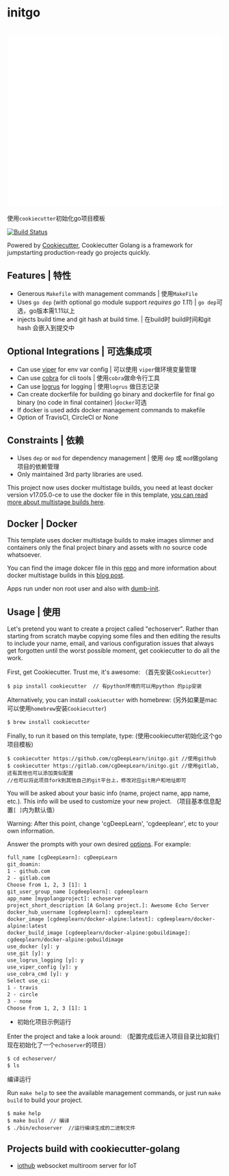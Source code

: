 # initgo

<div align="center">
	<br>
	<a href="https://cgdeeplearn.github.io/2020/12/06/init-go">
		<img src="header.svg" width="800" height="400">
	</a>
	<br>
</div>

使用`cookiecutter`初始化go项目模板

[![Build Status](https://travis-ci.org/lacion/cookiecutter-golang.svg?branch=master)](https://travis-ci.org/lacion/cookiecutter-golang)

Powered by [Cookiecutter](https://github.com/audreyr/cookiecutter), Cookiecutter Golang is a framework for jumpstarting production-ready go projects quickly.

## Features | 特性

- Generous `Makefile` with management commands | 使用`MakeFile`
- Uses `go dep` (with optional go module support *requires go 1.11*) | `go dep`可选，go版本需1.11以上
- injects build time and git hash at build time. | 在build时 build时间和git hash 会嵌入到提交中

## Optional Integrations | 可选集成项

- Can use [viper](https://github.com/spf13/viper) for env var config | 可以使用 `viper`做环境变量管理
- Can use [cobra](https://github.com/spf13/cobra) for cli tools | 使用`cobra`做命令行工具
- Can use [logrus](https://github.com/sirupsen/logrus) for logging | 使用`logrus` 做日志记录
- Can create dockerfile for building go binary and dockerfile for final go binary (no code in final container) |`docker`可选
- If docker is used adds docker management commands to makefile
- Option of TravisCI, CircleCI or None

## Constraints | 依赖

- Uses `dep` or `mod` for dependency management | 使用 `dep` 或 `mod`做golang项目的依赖管理
- Only maintained 3rd party libraries are used.

This project now uses docker multistage builds, you need at least docker version v17.05.0-ce to use the docker file in this template, [you can read more about multistage builds here](https://www.critiqus.com/post/multi-stage-docker-builds/).

## Docker | Docker

This template uses docker multistage builds to make images slimmer and containers only the final project binary and assets with no source code whatsoever.

You can find the image dokcer file in this [repo](https://github.com/lacion/alpine-golang-buildimage) and more information about docker multistage builds in this [blog post](https://www.critiqus.com/post/multi-stage-docker-builds/).

Apps run under non root user and also with [dumb-init](https://github.com/Yelp/dumb-init).

## Usage | 使用

Let's pretend you want to create a project called "echoserver". Rather than starting from scratch maybe copying 
some files and then editing the results to include your name, email, and various configuration issues that always 
get forgotten until the worst possible moment, get cookiecutter to do all the work.

First, get Cookiecutter. Trust me, it's awesome: （首先安装`Cookiecutter`）
```console
$ pip install cookiecutter  // 有python环境的可以用python 的pip安装
```

Alternatively, you can install `cookiecutter` with homebrew: (另外如果是mac可以使用`homebrew`安装`Cookiecutter`)
```console
$ brew install cookiecutter
```

Finally, to run it based on this template, type: (使用cookiecutter初始化这个go项目模板)
```console
$ cookiecutter https://github.com/cgDeepLearn/initgo.git //使用github
$ cookiecutter https://gitlab.com/cgDeepLearn/initgo.git //使用gitlab,还有其他也可以添加类似配置
//也可以将此项目fork到其他自己的git平台上，修改对应git用户和地址即可
```

You will be asked about your basic info (name, project name, app name, etc.). This info will be used to customize your new project.
（项目基本信息配置`[ ]`内为默认值）

Warning: After this point, change 'cgDeepLearn', 'cgdeepleanr', etc to your own information.



Answer the prompts with your own desired [options](). For example:
```console
full_name [cgDeepLearn]: cgDeepLearn
git_doamin:
1 - github.com
2 - gitlab.com
Choose from 1, 2, 3 [1]: 1
git_user_group_name [cgdeeplearn]: cgdeeplearn
app_name [mygolangproject]: echoserver
project_short_description [A Golang project.]: Awesome Echo Server
docker_hub_username [cgdeeplearn]: cgdeeplearn
docker_image [cgdeeplearn/docker-alpine:latest]: cgdeeplearn/docker-alpine:latest
docker_build_image [cgdeeplearn/docker-alpine:gobuildimage]: cgdeeplearn/docker-alpine:gobuildimage
use_docker [y]: y
use_git [y]: y
use_logrus_logging [y]: y
use_viper_config [y]: y
use_cobra_cmd [y]: y
Select use_ci:
1 - travis
2 - circle
3 - none
Choose from 1, 2, 3 [1]: 1
```

- 初始化项目示例运行

Enter the project and take a look around: （配置完成后进入项目目录比如我们现在初始化了一个`echoserver`的项目）
```console
$ cd echoserver/
$ ls
```

编译运行

Run `make help` to see the available management commands, or just run `make build` to build your project.
```console
$ make help
$ make build  // 编译
$ ./bin/echoserver  //运行编译生成的二进制文件
```

## Projects build with cookiecutter-golang

- [iothub](https://github.com/lacion/iothub) websocket multiroom server for IoT
